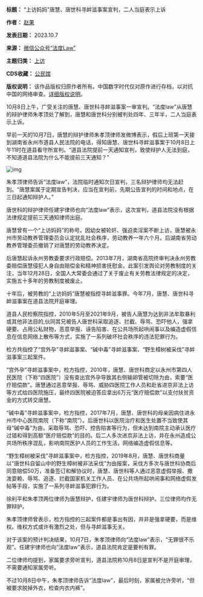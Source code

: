 

**标题：** “上访妈妈”唐慧、唐世科寻衅滋事案宣判，二人当庭表示上诉  

**作者：** [赵果](https://chinadigitaltimes.net/space/法度Law)  

**发表日期：** 2023.10.7  

**来源：** [微信公众号“法度Law”](https://web.archive.org/web/https://mp.weixin.qq.com/s/T42qL9sl-pK-aSlqnymNBA)  

**主题归类：** [上访](https://chinadigitaltimes.net/space/上访)  

**CDS收藏：** [公民馆](https://chinadigitaltimes.net/space/%E5%85%AC%E6%B0%91%E9%A6%86)  

**版权说明：** 该作品版权归原作者所有。中国数字时代仅对原作进行存档，以对抗中国的网络审查。[详细版权说明](https://chinadigitaltimes.net/chinese/copyright)。


10月8日上午，广受关注的唐慧、唐世科寻衅滋事案一审宣判。“法度law”从唐慧的辩护律师朱孝顶处了解到，唐慧和唐世科分别被判处四年、三年半，二人当庭表示上诉。


早前一天的10月7日，唐慧的辩护律师朱孝顶律师发微博表示，假后上班第一天接到湖南省永州市道县人民法院的电话，得知唐慧、唐世科寻衅滋事案于10月8日上午11时在道县看守所宣判。“道县法院提前一天通知宣判，致使辩护人无法到庭，不知道道县法院为什么不能提前三天通知？”


![img](https://chinadigitaltimes.net/chinese/files/2023/10/post-701001-652421c765b23.png)


朱孝顶律师告诉“法度law”，法院临时通知次日宣判，三名辩护律师均无法赶到。“唐慧案属于定期宣告判决，应当在宣判前，先期公告宣判的时间和地点，在三日起通知辩护人。”


唐世科的辩护律师任建宇律师也向“法度law”表示，这次宣判，道县法院没有根据法律规定提前三天通知律师出庭。


唐慧曾有一个“上访妈妈”的称号。因幼女被轮奸、强迫卖淫案不断上访，唐慧被永州市劳动教养管理委员会认定扰乱社会秩序，劳动教养一年六个月。后湖南省劳动教养管理委员撤销了对唐慧的劳动教养决定。


后唐慧起诉永州劳教委要求行政赔偿。2013年7月，湖南省高院终审判决永州劳教委赔偿唐慧侵犯人身自由赔偿金和精神损害抚慰金。此案引发舆论对劳教制度的关注，当年12月28日，全国人大常委会通过了关于废止有关劳教法律规定的决定，实施五十多年的劳教制度被废止。


十年后，被劳教的“上访妈妈”唐慧被指控寻衅滋事罪。今年7月，唐慧、唐世科寻衅滋事案在道县法院开庭审理。


道县人民检察院指控，2010年5月至2021年9月，被告人唐慧为达到非法牟取暴利或其他非法目的,伙同其兄被告人唐世科采取追逐、拦截、辱骂、恐吓他人，强拿硬要、占用公私财物，恶意举报、诬告陷害、在公共场所起哄闹事以及编造虚假信息在信息网络上散布等方式，实施了一系列破坏社会秩序的违法犯罪行为。


检方共指控了“宫外孕”寻衅滋事案、“碱中毒”寻衅滋事案、“野生樟树被采伐”寻衅滋事案三起案件。


“宫外孕”寻衅滋事案中，检方指控，2010年，唐慧、唐世科商定以永州市第四人民医院（下称“四医院”）没有查出宫外孕导致其右侧输卵管被切除为由，索要“医疗赔偿款”。唐慧通过恶意举报、辱骂、威胁四医院工作人员和赴省进京非法上访等方式给四医院施压，最终四医院被迫答应拿出6万元“医疗赔偿款”以支付扶贫资金的方式转交唐慧。


“碱中毒”寻衅滋事案中，检方指控，2017年7月，唐慧、唐世科的母亲因病住进永州市中心医院南院（下称“南院”）。后唐世科以医院治疗和医生处置不当致使其母“碱中毒”为由，采取辱骂、恐吓、控告陷害等行为，但未达到南院主动承认医疗过错和得到高额“医疗赔偿款”的目的。后二人多次进京非法上访，并在永州造成公共场所秩序混乱，影响南院医护人员的工作生活，网络编造虚假信息等。


“野生樟树被采伐”寻衅滋事案中，检方指控，2019年8月，唐慧、唐世科商量以“唐世科自留山中的野生樟树被非法采伐”为由报案，采伐方多次与唐世科协商后同意赔偿50万，准备签订和解协议时，唐慧、唐世科等人通过恶意虚假举报、撒泼耍赖、辱骂、追逐、拦截国家机关工作人员、在公共场所起哄闹事和网络虚假发帖等手段，实施了一系列寻衅滋事犯罪行为。


徐利平和朱孝顶两位律师为唐慧辩护，任建宇律师为唐世科辩护。三位律师均作无罪辩护。


朱孝顶律师曾表示，检方指控的三起案件都是事出有因，并非是强拿硬要，而是维权。维权方式或许有激烈之处，但与寻衅滋事无关。


对于该案的预计判决结果，10月7日，朱孝顶律师向“法度law”表示，“无罪很不乐观”。任建宇律师也向“法度law”表示，道县法院肯定是要判有罪。


二位律师均提到，家属要求旁听宣判，道县法院称10月8日是宣判不是开庭审理，不需要通知家属旁听。


不过10月8日中午，朱孝顶律师告诉“法度law”，最后时刻，家属被允许旁听，“但被要求脱掉外衣，检查内衣内裤”。

